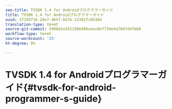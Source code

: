 ```yaml
---
seo-title: TVSDK 1.4 for Androidプログラマーガイド
title: TVSDK 1.4 for Androidプログラマーガイド
uuid: 1f359716-28e7-465f-bb7b-22392fc8548d
translation-type: tm+mt
source-git-commit: 5908e5a3521966496aeec0ef730e4a704fddfb68
workflow-type: tm+mt
source-wordcount: '15'
ht-degree: 0%

---
```



# TVSDK 1.4 for Androidプログラマーガイド{#tvsdk-for-android-programmer-s-guide}

